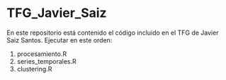 # TFG_Javier_Saiz
En este repositorio está contenido el código incluido en el TFG de Javier Saiz Santos.
Ejecutar en este orden:
1. procesamiento.R
2. series_temporales.R
3. clustering.R
